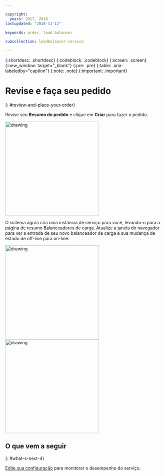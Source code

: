 ```yaml
---

copyright:
  years: 2017, 2018
lastupdated: "2018-11-12"

keywords: order, load balancer

subcollection: loadbalancer-service

---
```


{:shortdesc: .shortdesc}
{:codeblock: .codeblock}
{:screen: .screen}
{:new_window: target="_blank"}
{:pre: .pre}
{:table: .aria-labeledby="caption"}
{:note: .note}
{:important: .important}

# Revise e faça seu pedido
{: #review-and-place-your-order}

Revise seu **Resumo do pedido** e clique em **Criar** para fazer o pedido.

<img src="images/review-order-lb.png" alt="drawing" style="width: 300px;"/>

O sistema agora cria uma instância de serviço para você, levando-o para a página de resumo Balanceadores de carga. Atualize a janela do navegador para ver a entrada de seu novo balanceador de carga e sua mudança de estado de off-line para on-line.  

<img src="images/summary-offline.png" alt="drawing" style="width: 300px;"/>

<img src="images/summary-online.png" alt="drawing" style="width: 300px;"/>

## O que vem a seguir
{: #what-s-next-4}

[Edite sua configuração](/docs/infrastructure/loadbalancer-service?topic=loadbalancer-service-monitoring-and-managing-your-service) para monitorar o desempenho do serviço.
